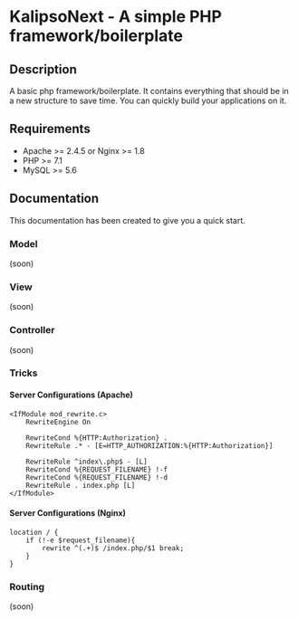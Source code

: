 # KalipsoNext - A simple PHP framework/boilerplate

## Description
A basic php framework/boilerplate. It contains everything that should be in a new structure to save time. You can quickly build your applications on it.

## Requirements
- Apache >= 2.4.5 or Nginx >= 1.8
- PHP >= 7.1
- MySQL >= 5.6

## Documentation
This documentation has been created to give you a quick start.

### Model
(soon)

### View
(soon)

### Controller
(soon)

### Tricks

#### Server Configurations (Apache)
```htaccess
<IfModule mod_rewrite.c>
    RewriteEngine On

    RewriteCond %{HTTP:Authorization} .
    RewriteRule .* - [E=HTTP_AUTHORIZATION:%{HTTP:Authorization}]

    RewriteRule ^index\.php$ - [L]
    RewriteCond %{REQUEST_FILENAME} !-f
    RewriteCond %{REQUEST_FILENAME} !-d
    RewriteRule . index.php [L]
</IfModule>
```

#### Server Configurations (Nginx)
```nginx_conf
location / {
	if (!-e $request_filename){
		rewrite ^(.+)$ /index.php/$1 break;
	}
}
```
### Routing
(soon)
